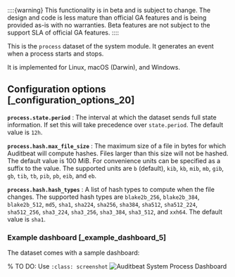 ::::{warning}
This functionality is in beta and is subject to change. The design and code is less mature than official GA features and is being provided as-is with no warranties. Beta features are not subject to the support SLA of official GA features.
::::


This is the `process` dataset of the system module. It generates an event when a process starts and stops.

It is implemented for Linux, macOS (Darwin), and Windows.


## Configuration options [_configuration_options_20]

**`process.state.period`**
:   The interval at which the dataset sends full state information. If set this will take precedence over `state.period`. The default value is `12h`.

**`process.hash.max_file_size`**
:   The maximum size of a file in bytes for which Auditbeat will compute hashes. Files larger than this size will not be hashed. The default value is 100 MiB. For convenience units can be specified as a suffix to the value. The supported units are `b` (default), `kib`, `kb`, `mib`, `mb`, `gib`, `gb`, `tib`, `tb`, `pib`, `pb`, `eib`, and `eb`.

**`process.hash.hash_types`**
:   A list of hash types to compute when the file changes. The supported hash types are `blake2b_256`, `blake2b_384`, `blake2b_512`, `md5`, `sha1`, `sha224`, `sha256`, `sha384`, `sha512`, `sha512_224`, `sha512_256`, `sha3_224`, `sha3_256`, `sha3_384`, `sha3_512`, and `xxh64`. The default value is `sha1`.


### Example dashboard [_example_dashboard_5]

The dataset comes with a sample dashboard:

% TO DO: Use `:class: screenshot`
![Auditbeat System Process Dashboard](images/auditbeat-system-process-dashboard.png)

